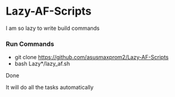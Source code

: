 # Lazy-AF-Scripts
I am so lazy to write build commands


### Run Commands

* git clone https://github.com/asusmaxprom2/Lazy-AF-Scripts
* bash Lazy*/lazy_af.sh

Done

It will do all the tasks automatically
